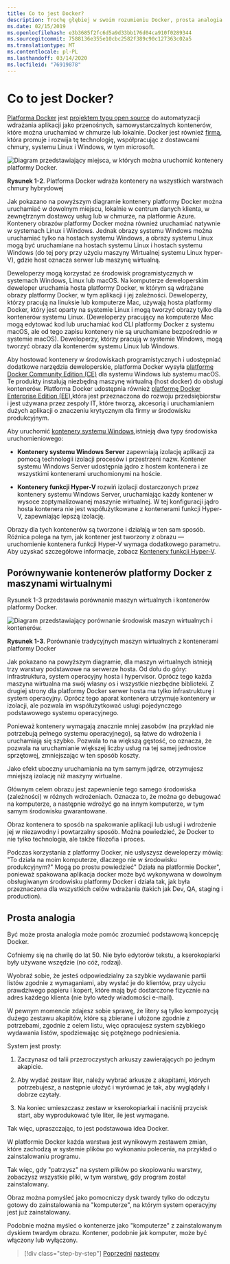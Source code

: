 ```yaml
---
title: Co to jest Docker?
description: Trochę głębiej w swoim rozumieniu Docker, prosta analogia tutaj może ci pomóc.
ms.date: 02/15/2019
ms.openlocfilehash: e3b3685f2fc6d5a9d33bb176d04ca910f0289344
ms.sourcegitcommit: 7588136e355e10cbc2582f389c90c127363c02a5
ms.translationtype: MT
ms.contentlocale: pl-PL
ms.lasthandoff: 03/14/2020
ms.locfileid: "76919878"
---
```

# <a name="what-is-docker"></a>Co to jest Docker?

[Platforma Docker](https://www.docker.com/) jest [projektem typu open source](https://github.com/docker/docker) do automatyzacji wdrażania aplikacji jako przenośnych, samowystarczalnych kontenerów, które można uruchamiać w chmurze lub lokalnie. Docker jest również [firmą,](https://www.docker.com/) która promuje i rozwija tę technologię, współpracując z dostawcami chmury, systemu Linux i Windows, w tym microsoft.

![Diagram przedstawiający miejsca, w których można uruchomić kontenery platformy Docker.](./media/what-is-docker/docker-containers-run-anywhere.png)

**Rysunek 1-2**. Platforma Docker wdraża kontenery na wszystkich warstwach chmury hybrydowej

Jak pokazano na powyższym diagramie kontenery platformy Docker można uruchamiać w dowolnym miejscu, lokalnie w centrum danych klienta, w zewnętrznym dostawcy usług lub w chmurze, na platformie Azure. Kontenery obrazów platformy Docker można również uruchamiać natywnie w systemach Linux i Windows. Jednak obrazy systemu Windows można uruchamiać tylko na hostach systemu Windows, a obrazy systemu Linux mogą być uruchamiane na hostach systemu Linux i hostach systemu Windows (do tej pory przy użyciu maszyny Wirtualnej systemu Linux hyper-V), gdzie host oznacza serwer lub maszynę wirtualną.

Deweloperzy mogą korzystać ze środowisk programistycznych w systemach Windows, Linux lub macOS. Na komputerze deweloperskim deweloper uruchamia hosta platformy Docker, w którym są wdrażane obrazy platformy Docker, w tym aplikacji i jej zależności. Deweloperzy, którzy pracują na linuksie lub komputerze Mac, używają hosta platformy Docker, który jest oparty na systemie Linux i mogą tworzyć obrazy tylko dla kontenerów systemu Linux. (Deweloperzy pracujący na komputerze Mac mogą edytować kod lub uruchamiać kod CLI platformy Docker z systemu macOS, ale od tego zapisu kontenery nie są uruchamiane bezpośrednio w systemie macOS). Deweloperzy, którzy pracują w systemie Windows, mogą tworzyć obrazy dla kontenerów systemu Linux lub Windows.

Aby hostować kontenery w środowiskach programistycznych i udostępniać dodatkowe narzędzia deweloperskie, platforma Docker wysyła [platformę Docker Community Edition (CE)](https://www.docker.com/community-edition) dla systemu Windows lub systemu macOS. Te produkty instalują niezbędną maszynę wirtualną (host docker) do obsługi kontenerów. Platforma Docker udostępnia również [platformę Docker Enterprise Edition (EE),](https://www.docker.com/enterprise-edition)która jest przeznaczona do rozwoju przedsiębiorstw i jest używana przez zespoły IT, które tworzą, akcesorią i uruchamianiem dużych aplikacji o znaczeniu krytycznym dla firmy w środowisku produkcyjnym.

Aby uruchomić [kontenery systemu Windows,](/virtualization/windowscontainers/about/)istnieją dwa typy środowiska uruchomieniowego:

- **Kontenery systemu Windows Server** zapewniają izolację aplikacji za pomocą technologii izolacji procesów i przestrzeni nazw. Kontener systemu Windows Server udostępnia jądro z hostem kontenera i ze wszystkimi kontenerami uruchomionymi na hoście.

- **Kontenery funkcji Hyper-V** rozwiń izolacji dostarczonych przez kontenery systemu Windows Server, uruchamiając każdy kontener w wysoce zoptymalizowanej maszynie wirtualnej. W tej konfiguracji jądro hosta kontenera nie jest współużytkowane z kontenerami funkcji Hyper-V, zapewniając lepszą izolację.

Obrazy dla tych kontenerów są tworzone i działają w ten sam sposób. Różnica polega na tym, jak kontener jest tworzony z obrazu — uruchomienie kontenera funkcji Hyper-V wymaga dodatkowego parametru. Aby uzyskać szczegółowe informacje, zobacz [Kontenery funkcji Hyper-V](https://docs.microsoft.com/virtualization/windowscontainers/manage-containers/hyperv-container).

## <a name="comparing-docker-containers-with-virtual-machines"></a>Porównywanie kontenerów platformy Docker z maszynami wirtualnymi

Rysunek 1-3 przedstawia porównanie maszyn wirtualnych i kontenerów platformy Docker.

![Diagram przedstawiający porównanie środowisk maszyn wirtualnych i kontenerów.](./media/what-is-docker/comparison-vms-docker-conatiners.png)

**Rysunek 1-3**. Porównanie tradycyjnych maszyn wirtualnych z kontenerami platformy Docker

Jak pokazano na powyższym diagramie, dla maszyn wirtualnych istnieją trzy warstwy podstawowe na serwerze hosta. Od dołu do góry: infrastruktura, system operacyjny hosta i hypervisor. Oprócz tego każda maszyna wirtualna ma swój własny os i wszystkie niezbędne biblioteki. Z drugiej strony dla platformy Docker serwer hosta ma tylko infrastrukturę i system operacyjny. Oprócz tego aparat kontenera utrzymuje kontenery w izolacji, ale pozwala im współużytkować usługi pojedynczego podstawowego systemu operacyjnego.

Ponieważ kontenery wymagają znacznie mniej zasobów (na przykład nie potrzebują pełnego systemu operacyjnego), są łatwe do wdrożenia i uruchamiają się szybko. Pozwala to na większą gęstość, co oznacza, że pozwala na uruchamianie większej liczby usług na tej samej jednostce sprzętowej, zmniejszając w ten sposób koszty.

Jako efekt uboczny uruchamiania na tym samym jądrze, otrzymujesz mniejszą izolację niż maszyny wirtualne.

Głównym celem obrazu jest zapewnienie tego samego środowiska (zależności) w różnych wdrożeniach. Oznacza to, że można go debugować na komputerze, a następnie wdrożyć go na innym komputerze, w tym samym środowisku gwarantowane.

Obraz kontenera to sposób na spakowanie aplikacji lub usługi i wdrożenie jej w niezawodny i powtarzalny sposób. Można powiedzieć, że Docker to nie tylko technologia, ale także filozofia i proces.

Podczas korzystania z platformy Docker, nie usłyszysz deweloperzy mówią: "To działa na moim komputerze, dlaczego nie w środowisku produkcyjnym?" Mogą po prostu powiedzieć" Działa na platformie Docker", ponieważ spakowana aplikacja docker może być wykonywana w dowolnym obsługiwanym środowisku platformy Docker i działa tak, jak była przeznaczona dla wszystkich celów wdrażania (takich jak Dev, QA, staging i production).

## <a name="a-simple-analogy"></a>Prosta analogia

Być może prosta analogia może pomóc zrozumieć podstawową koncepcję Docker.

Cofniemy się na chwilę do lat 50. Nie było edytorów tekstu, a kserokopiarki były używane wszędzie (no cóż, rodzaj).

Wyobraź sobie, że jesteś odpowiedzialny za szybkie wydawanie partii listów zgodnie z wymaganiami, aby wysłać je do klientów, przy użyciu prawdziwego papieru i kopert, które mają być dostarczone fizycznie na adres każdego klienta (nie było wtedy wiadomości e-mail).

W pewnym momencie zdajesz sobie sprawę, że litery są tylko kompozycją dużego zestawu akapitów, które są zbierane i ułożone zgodnie z potrzebami, zgodnie z celem listu, więc opracujesz system szybkiego wydawania listów, spodziewając się potężnego podniesienia.

System jest prosty:

1. Zaczynasz od talii przezroczystych arkuszy zawierających po jednym akapicie.

2. Aby wydać zestaw liter, należy wybrać arkusze z akapitami, których potrzebujesz, a następnie ułożyć i wyrównać je tak, aby wyglądały i dobrze czytały.

3. Na koniec umieszczasz zestaw w kserokopiarkai i naciśnij przycisk start, aby wyprodukować tyle liter, ile jest wymagane.

Tak więc, upraszczając, to jest podstawowa idea Docker.

W platformie Docker każda warstwa jest wynikowym zestawem zmian, które zachodzą w systemie plików po wykonaniu polecenia, na przykład o zainstalowaniu programu.

Tak więc, gdy "patrzysz" na system plików po skopiowaniu warstwy, zobaczysz wszystkie pliki, w tym warstwę, gdy program został zainstalowany.

Obraz można pomyśleć jako pomocniczy dysk twardy tylko do odczytu gotowy do zainstalowania na "komputerze", na którym system operacyjny jest już zainstalowany.

Podobnie można myśleć o kontenerze jako "komputerze" z zainstalowanym dyskiem twardym obrazu. Kontener, podobnie jak komputer, może być włączony lub wyłączony.

>[!div class="step-by-step"]
>[Poprzedni](index.md)
>[następny](docker-terminology.md)
